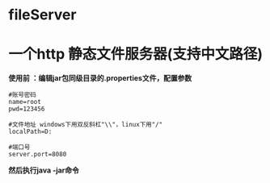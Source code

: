 # fileServer
# 一个http 静态文件服务器(支持中文路径)
**使用前 ：编辑jar包同级目录的.properties文件，配置参数**

```
#账号密码
name=root
pwd=123456

#文件地址 windows下用双反斜杠"\\"，linux下用"/"
localPath=D:

#端口号
server.port=8080
```

**然后执行java -jar命令**